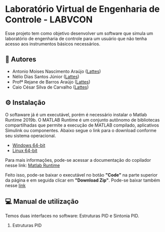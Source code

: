 # Laboratório Virtual de Engenharia de Controle - LABVCON

Esse projeto tem como objetivo desenvolver um software que simula um laboratório de engenharia de controle para um usuário que não tenha acesso aos instrumentos 
básicos necessários. 

## 🤝 Autores

* Antonio Moises Nascimento Araújo ([Lattes](http://lattes.cnpq.br/3944952251812665))
* Nélio Dias Santos Júnior ([Lattes](http://lattes.cnpq.br/0040496197667559))
* Profª Rejane de Barros Araújo ([Lattes](http://lattes.cnpq.br/8760830024389437))
* Caio César Silva de Carvalho ([Lattes](http://lattes.cnpq.br/0242293088447650))

## ⚙ Instalação
O softaware já é um executável, porém é necessário instalar o Matlab Runtime 2019b. O MATLAB Runtime é um conjunto autônomo de bibliotecas 
compartilhadas que permite a execução de MATLAB compilado, aplicativos Simulink ou componentes. Abaixo segue o link para o download conforme seu sistema operacional.

* [Windows 64-bit](https://ssd.mathworks.com/supportfiles/downloads/R2020b/Release/7/deployment_files/installer/complete/win64/MATLAB_Runtime_R2020b_Update_7_win64.zip)
* [Linux 64-bit](https://ssd.mathworks.com/supportfiles/downloads/R2020b/Release/7/deployment_files/installer/complete/glnxa64/MATLAB_Runtime_R2020b_Update_7_glnxa64.zip)

Para mais informações, pode-se acessar a documentação do copilador nesse link: [Matlab Runtime](https://www.mathworks.com/help/compiler/matlab-runtime.html)

Feito isso, pode-se baixar o executável no botão **"Code"** na parte superior da página e em seguida clicar em **"Download Zip"**. 
Pode-se baixar também nesse [link](https://github.com/jrneliodias/LABVCON/archive/refs/heads/main.zip)


## 💻  Manual de utilização

Temos duas interfaces no software: Estruturas PID e Sintonia PID. 

1. Estruturas PID
    
